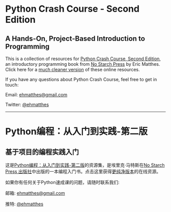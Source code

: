 Python Crash Course - Second Edition
===

A Hands-On, Project-Based Introduction to Programming
---

This is a collection of resources for [Python Crash Course, Second Edition](http://www.nostarch.com/pythoncrashcourse/), an introductory programming book from [No Starch Press](http://www.nostarch.com) by Eric Matthes. Click here for a [much cleaner version](https://ehmatthes.github.io/pcc_2e/) of these online resources.

If you have any questions about Python Crash Course, feel free to get in touch:

Email: ehmatthes@gmail.com

Twitter: [@ehmatthes](http://twitter.com/ehmatthes/)

---------------------

Python编程：从入门到实践-第二版
===

基于项目的编程实践入门
---

这是[Python编程：从入门到实践-第二版](http://www.nostarch.com/pythoncrashcourse/)的资源集，是埃里克·马特斯在[No Starch Press 出版社](http://www.nostarch.com)中出版的一本编程入门书。点击这里获得[更纯净版本](https://ehmatthes.github.io/pcc_2e/)的在线资源。

如果你有任何关于Python速成课的问题，请随时联系我们:

邮箱: ehmatthes@gmail.com

推特: [@ehmatthes](http://twitter.com/ehmatthes/)

